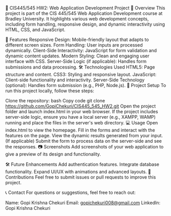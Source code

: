 📘 CIS445/545 HW2: Web Application Development Project
🌟 Overview
This project is part of the CIS 445/545 Web Application Development course at Bradley University. It highlights various web development concepts, including form handling, responsive design, and dynamic interactivity using HTML, CSS, and JavaScript.

🚀 Features
Responsive Design: Mobile-friendly layout that adapts to different screen sizes.
Form Handling: User inputs are processed dynamically.
Client-Side Interactivity: JavaScript for form validation and dynamic content updates.
Modern Styling: Clean and engaging user interface with CSS.
Server-Side Logic (if applicable): Handles form submissions and data processing.
🛠️ Technologies Used
HTML5: Page structure and content.
CSS3: Styling and responsive layout.
JavaScript: Client-side functionality and interactivity.
Server-Side Technology (optional): Handles form submission (e.g., PHP, Node.js).
📂 Project Setup
To run this project locally, follow these steps:

Clone the repository:
bash
Copy code
git clone https://github.com/GopiChekuri/CIS445_545_HW2.git
Open the project folder and launch index.html in your web browser.
If the project includes server-side logic, ensure you have a local server (e.g., XAMPP, WAMP) running and place the files in the server's web directory.
💻 Usage
Open index.html to view the homepage.
Fill in the forms and interact with the features on the page.
View the dynamic results generated from your input.
(If applicable) Submit the form to process data on the server-side and see the responses.
📷 Screenshots
Add screenshots of your web application to give a preview of its design and functionality.

🛠️ Future Enhancements
Add authentication features.
Integrate database functionality.
Expand UI/UX with animations and advanced layouts.
🤝 Contributions
Feel free to submit issues or pull requests to improve this project.

📞 Contact
For questions or suggestions, feel free to reach out:

Name: Gopi Krishna Chekuri
Email: gopichekuri008@gmail.com
LinkedIn: Gopi Krishna Chekuri

